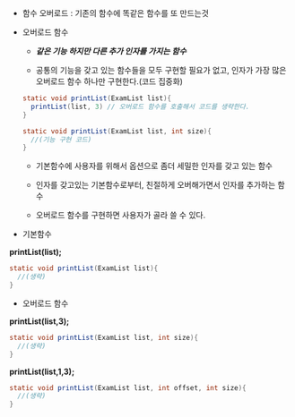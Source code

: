 + 함수 오버로드 : 기존의 함수에 똑같은 함수를 또 만드는것 



+ 오버로드 함수

  + ***같은 기능 하지만 다른 추가 인자를 가지는 함수***

  + 공통의 기능을 갖고 있는 함수들을 모두 구현할 필요가 없고, 인자가 가장 많은 오버로드 함수 하나만 구현한다.(코드 집중화)
  ```java
  static void printList(ExamList list){
    printList(list, 3) // 오버로드 함수를 호출해서 코드를 생략한다.
  }
  
  static void printList(ExamList list, int size){
    //(기능 구현 코드)
  }
  ```
  + 기본함수에 사용자를 위해서 옵션으로 좀더 세밀한 인자를 갖고 있는 함수

  + 인자를 갖고있는 기본함수로부터, 친절하게 오버해가면서 인자를 추가하는 함수

  + 오버로드 함수를 구현하면 사용자가 골라 쓸 수 있다.


+ 기본함수


**printList(list);**
  ```java
  static void printList(ExamList list){
    //(생략)
  }
  ```
 
 
 
+ 오버로드 함수
 

**printList(list,3);**
  ```java
  static void printList(ExamList list, int size){
    //(생략)
  }
  ```
 
  **printList(list,1,3);**
  ```java
  static void printList(ExamList list, int offset, int size){
    //(생략)
  }
  ```
